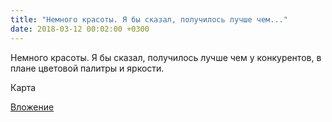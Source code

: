 ```yaml
---
title: "Немного красоты. Я бы сказал, получилось лучше чем..."
date: 2018-03-12 00:02:00 +0300
---
```


Немного красоты. Я бы сказал, получилось лучше чем у конкурентов, в плане цветовой палитры и яркости.

Карта

[Вложение](https://vk.com/photo41076938_456242903)
